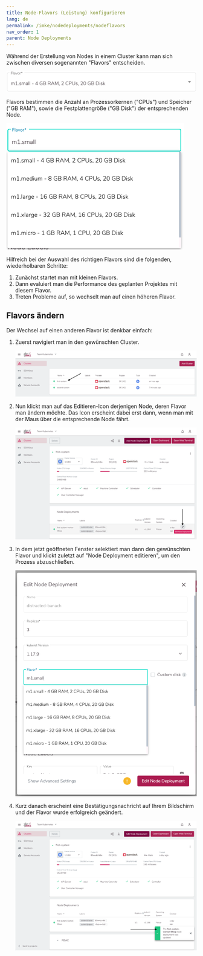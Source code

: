```yaml
---
title: Node-Flavors (Leistung) konfigurieren
lang: de
permalink: /imke/nodedeployments/nodeflavors
nav_order: 1
parent: Node Deployments
---
```


Während der Erstellung von Nodes in einem Cluster kann man sich zwischen diversen sogenannten "Flavors" entscheiden.

![Flavor-Select](flavor-select.png?resize=600,65)

Flavors bestimmen die Anzahl an Prozessorkernen ("CPUs") und Speicher ("GB RAM"), sowie die Festplattengröße ("GB Disk") der entsprechenden Node.

![Flavors](flavors.png?resize=600,500)

Hilfreich bei der Auswahl des richtigen Flavors sind die folgenden, wiederholbaren Schritte:

1. Zunächst startet man mit kleinen Flavors.
2. Dann evaluiert man die Performance des geplanten Projektes mit diesem Flavor.
3. Treten Probleme auf, so wechselt man auf einen höheren Flavor.

## Flavors ändern

Der Wechsel auf einen anderen Flavor ist denkbar einfach:

1. Zuerst navigiert man in den gewünschten Cluster.

    ![Clusters](clusters.png?resize=1500,300)

1. Nun klickt man auf das Editieren-Icon derjenigen Node, deren Flavor man ändern möchte. Das Icon erscheint dabei erst dann, wenn man mit der Maus über die entsprechende Node fährt.

    ![Node-Selection](node-selection.png?resize=1500,700)

1. In dem jetzt geöffneten Fenster selektiert man dann den gewünschten Flavor und klickt zuletzt auf "Node Deployment editieren", um den Prozess abzuschließen.

    ![Edit-Node](edit-node.png?resize=600,700)

1. Kurz danach erscheint eine Bestätigungsnachricht auf Ihrem Bildschirm und der Flavor wurde erfolgreich geändert.

    ![Success-Message](success-message.png?resize=600,700)
